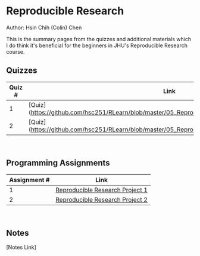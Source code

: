 # Reproducible Research

Author: Hsin Chih (Colin) Chen </br>

This is the summary pages from the quizzes and additional materials which I do think it's beneficial for the beginners in JHU's Reproducible Research course.</br>

## Quizzes
Quiz # | Link 
--- | --- 
1 | [Quiz] (https://github.com/hsc251/RLearn/blob/master/05_Reproducible_Research/quiz/JHU05_quiz1.md)
2 | [Quiz] (https://github.com/hsc251/RLearn/blob/master/05_Reproducible_Research/quiz/JHU05_quiz2.md)
</br>

## Programming Assignments
Assignment # | Link 
--- | --- 
1 | [Reproducible Research Project 1](https://github.com/hsc251/RLearn/tree/master/05_Reproducible_Research/project1)
2 | [Reproducible Research Project 2](https://github.com/hsc251/RLearn/tree/master/05_Reproducible_Research/project2)
</br>

## Notes
[Notes Link]
